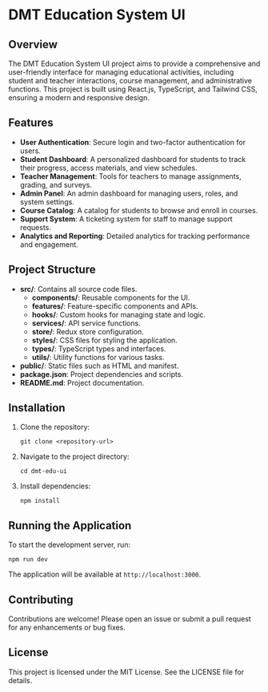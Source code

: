 # DMT Education System UI

## Overview
The DMT Education System UI project aims to provide a comprehensive and user-friendly interface for managing educational activities, including student and teacher interactions, course management, and administrative functions. This project is built using React.js, TypeScript, and Tailwind CSS, ensuring a modern and responsive design.

## Features
- **User Authentication**: Secure login and two-factor authentication for users.
- **Student Dashboard**: A personalized dashboard for students to track their progress, access materials, and view schedules.
- **Teacher Management**: Tools for teachers to manage assignments, grading, and surveys.
- **Admin Panel**: An admin dashboard for managing users, roles, and system settings.
- **Course Catalog**: A catalog for students to browse and enroll in courses.
- **Support System**: A ticketing system for staff to manage support requests.
- **Analytics and Reporting**: Detailed analytics for tracking performance and engagement.

## Project Structure
- **src/**: Contains all source code files.
  - **components/**: Reusable components for the UI.
  - **features/**: Feature-specific components and APIs.
  - **hooks/**: Custom hooks for managing state and logic.
  - **services/**: API service functions.
  - **store/**: Redux store configuration.
  - **styles/**: CSS files for styling the application.
  - **types/**: TypeScript types and interfaces.
  - **utils/**: Utility functions for various tasks.
- **public/**: Static files such as HTML and manifest.
- **package.json**: Project dependencies and scripts.
- **README.md**: Project documentation.

## Installation
1. Clone the repository:
   ```
   git clone <repository-url>
   ```
2. Navigate to the project directory:
   ```
   cd dmt-edu-ui
   ```
3. Install dependencies:
   ```
   npm install
   ```

## Running the Application
To start the development server, run:
```
npm run dev
```
The application will be available at `http://localhost:3000`.

## Contributing
Contributions are welcome! Please open an issue or submit a pull request for any enhancements or bug fixes.

## License
This project is licensed under the MIT License. See the LICENSE file for details.